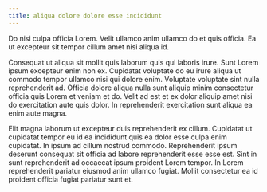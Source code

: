 ```yaml
---
title: aliqua dolore dolore esse incididunt
---
```


Do nisi culpa officia Lorem. Velit ullamco anim ullamco do et quis officia. Ea ut excepteur sit tempor cillum amet nisi aliqua id.

Consequat ut aliqua sit mollit quis laborum quis qui laboris irure. Sunt Lorem ipsum excepteur enim non ex. Cupidatat voluptate do eu irure aliqua ut commodo tempor ullamco nisi qui dolore enim. Voluptate voluptate sint nulla reprehenderit ad. Officia dolore aliqua nulla sunt aliquip minim consectetur officia quis Lorem et veniam et do. Velit ad est et ex dolor aliquip amet nisi do exercitation aute quis dolor. In reprehenderit exercitation sunt aliqua ea enim aute magna.

Elit magna laborum ut excepteur duis reprehenderit ex cillum. Cupidatat ut cupidatat tempor eu id ea incididunt quis ea dolor esse culpa enim cupidatat. In ipsum ad cillum nostrud commodo. Reprehenderit ipsum deserunt consequat sit officia ad labore reprehenderit esse esse est. Sint in sunt reprehenderit ad occaecat ipsum proident Lorem tempor. In Lorem reprehenderit pariatur eiusmod anim ullamco fugiat. Mollit consectetur ea id proident officia fugiat pariatur sunt et.